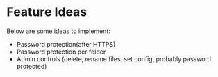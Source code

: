 Feature Ideas
=============

Below are some ideas to implement:

 * Password protection(after HTTPS)
 * Password protection per folder
 * Admin controls (delete, rename files, set config, probably password protected)
